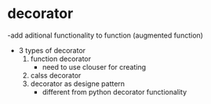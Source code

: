 # decorator 
-add aditional functionality to function (augmented function)
- 3 types of decorator 
    1. function decorator 
       - need to use clouser for creating
    2. calss decorator
    3. decorator as designe pattern 
       - different from python decorator functionality